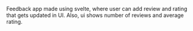 Feedback app made using svelte, where user can add review and rating that gets updated in UI. Also, ui shows number of reviews and average rating. 
